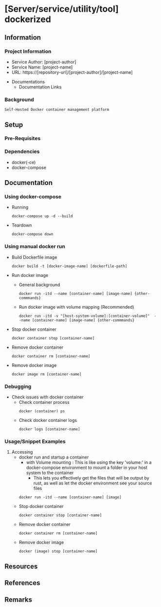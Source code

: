 # [Server/service/utility/tool] dockerized

## Information
### Project Information
+ Service Author: [project-author]
+ Service Name: [project-name]
+ URL: https://[repository-url]/[project-author]/[project-name]
- Documentations 
    - Documentation Links

### Background
```
Self-Hosted Docker container management platform
```

## Setup
### Pre-Requisites


### Dependencies
+ docker(-ce)
+ docker-compose

## Documentation
### Using docker-compose
- Running
    ```console
    docker-compose up -d --build
    ```

- Teardown
    ```console
    docker-compose down
    ```

### Using manual docker run
- Build Dockerfile image
    ```console
    docker build -t [docker-image-name] [dockerfile-path]
    ```
- Run docker image
    - General background
        ```console
        docker run -itd --name [container-name] [image-name] {other-commmands}
        ```

    - Run docker image with volume mapping (Recommended)
        ```console
        docker run -itd -v "[host-system-volume]:[container-volume]"  --name [container-name] [image-name] {other-commmands}
        ```

- Stop docker container
    ```console
    docker container stop [container-name]
    ```
- Remove docker container
    ```console
    docker container rm [container-name]
    ```
- Remove docker image
    ```console
    docker image rm [container-name]
    ```

### Debugging
- Check issues with docker container
    - Check container process
        ```console
        docker (container) ps
        ```
    - Check docker container logs
        ```console
        docker logs [container-name]
        ```

### Usage/Snippet Examples
1. Accessing
    - docker run and startup a container
        + with Volume mounting : This is like using the key 'volume:' in a docker-compose environment to mount a folder in your host system to the container
            + This lets you effectively get the files that will be output by rust, as well as let the docker environment see your source files
        ```console
        docker run -itd --name [container-name] [image]
        ```
    - Stop docker container
        ```console
        docker container stop [container-name]
        ```
    - Remove docker container
        ```console
        docker container rm [container-name]
        ```
    - Remove docker image
        ```console
        docker (image) stop [container-name]
        ```

## Resources

## References

## Remarks

